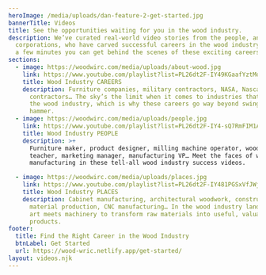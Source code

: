 ```yaml
---
heroImage: /media/uploads/dan-feature-2-get-started.jpg
bannerTitle: Videos
title: See the opportunities waiting for you in the wood industry.
description: We’ve curated real-world video stories from the people, and
  corporations, who have carved successful careers in the wood industry. In only
  a few minutes you can get behind the scenes of these exciting careers!
sections:
  - image: https://woodwirc.com/media/uploads/about-wood.jpg
    link: https://www.youtube.com/playlist?list=PL26dt2F-IY49KGaafYztMocJ6SzHy_Uwz
    title: Wood Industry CAREERS
    description: Furniture companies, military contractors, NASA, Nascar
      contractors… The sky’s the limit when it comes to industries that rely on
      the wood industry, which is why these careers go way beyond swinging a
      hammer.
  - image: https://woodwirc.com/media/uploads/people.jpg
    link: https://www.youtube.com/playlist?list=PL26dt2F-IY4-sQ7RmFIM1A0BXGD2c9cjw
    title: Wood Industry PEOPLE
    description: >+
      Furniture maker, product designer, milling machine operator, woodworking
      teacher, marketing manager, manufacturing VP… Meet the faces of wood
      manufacturing in these tell-all wood industry success videos.

  - image: https://woodwirc.com/media/uploads/places.jpg
    link: https://www.youtube.com/playlist?list=PL26dt2F-IY481PGSxVfJWjUt1ZFHBIV2S
    title: Wood Industry PLACES
    description: Cabinet manufacturing, architectural woodwork, construction
      material production, CNC manufacturing… In the wood industry landscape,
      art meets machinery to transform raw materials into useful, valuable
      products.
footer:
  title: Find the Right Career in the Wood Industry
  btnLabel: Get Started
  url: https://wood-wric.netlify.app/get-started/
layout: videos.njk
---
```

